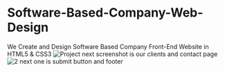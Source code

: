# Software-Based-Company-Web-Design
We Create and Design Software Based Company Front-End Website in HTML5 &amp; CSS3
![Project](https://user-images.githubusercontent.com/86191685/151521496-4745382c-3b6f-4348-8781-ac0ab6d5ea56.png)
next screenshot is our clients and contact page
![2](https://user-images.githubusercontent.com/86191685/151521768-2c8404a4-4812-4951-a67f-a3bb1b3ed264.png)
next one is submit button and footer
